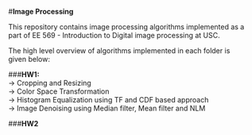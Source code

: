 #**Image Processing**

This repository contains image processing algorithms implemented as a   
part of EE 569 - Introduction to Digital image processing at USC.  

The high level overview of algorithms implemented in each folder is   
given below:  

###**HW1:**   
-> Cropping and Resizing  
-> Color Space Transformation  
-> Histogram Equalization using TF and CDF based approach  
-> Image Denoising using Median filter, Mean filter and NLM  

###**HW2**

